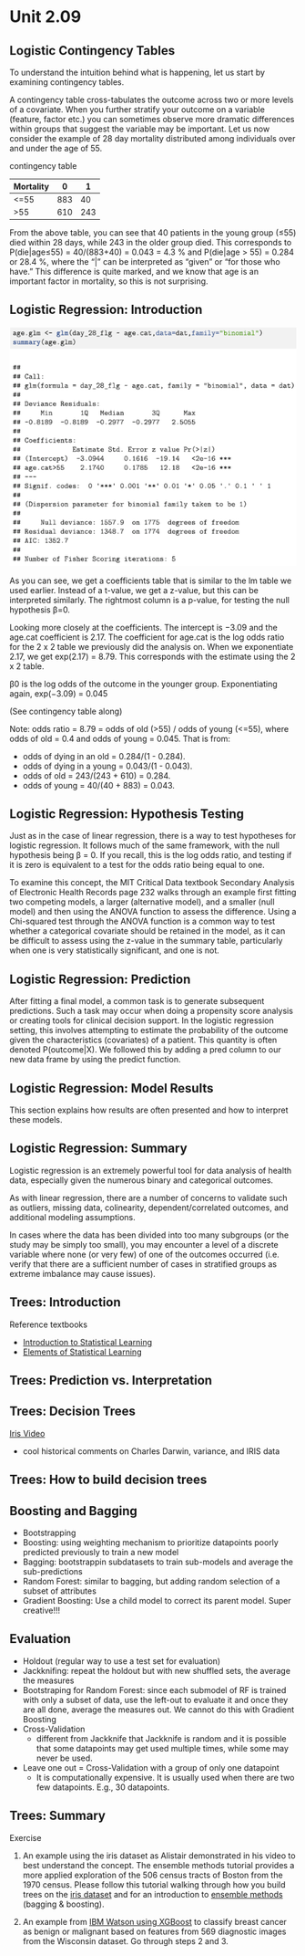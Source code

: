 # Unit 2.09

## Logistic Contingency Tables

To understand the intuition behind what is happening, let us start by examining contingency tables.

A contingency table cross-tabulates the outcome across two or more levels of a covariate. When you further stratify your outcome on a variable (feature, factor etc.) you can sometimes observe more dramatic differences within groups that suggest the variable may be important. Let us now consider the example of 28 day mortality distributed among individuals over and under the age of 55. 

contingency table

| Mortality | 0  | 1 |
|-----------|----|---|
|<=55       | 883| 40|
|>55        | 610|243|

From the above table, you can see that 40 patients in the young group (≤55) died within 28 days, while 243 in the older group died. This corresponds to P(die|age≤55) = 40/(883+40) = 0.043 = 4.3 % and P(die|age > 55) = 0.284 or 28.4 %, where the “|” can be interpreted as “given” or “for those who have.” This difference is quite marked, and we know that age is an important factor in mortality, so this is not surprising.

## Logistic Regression: Introduction

![Code Example](https://github.com/tatpongkatanyukul/Collaborative/blob/main/u209codeExample.png)

As you can see, we get a coefficients table that is similar to the lm table we used earlier. Instead of a t-value, we get a z-value, but this can be interpreted similarly. The rightmost column is a p-value, for testing the null hypothesis β=0.

Looking more closely at the coefficients. The intercept is −3.09 and the age.cat coefficient is 2.17. The coefficient for age.cat is the log odds ratio for the 2 x 2 table we previously did the analysis on. When we exponentiate 2.17, we get exp(2.17) = 8.79. This corresponds with the estimate using the 2 x 2 table.

β0  is the log odds of the outcome in the younger group. Exponentiating again, exp(−3.09) = 0.045

(See contingency table along)

Note: odds ratio = 8.79 = odds of old (>55) / odds of young (<=55),
where odds of old = 0.4 and odds of young = 0.045.
That is from: 
  * odds of dying in an old = 0.284/(1 - 0.284).
  * odds of dying in a young = 0.043/(1 - 0.043).
  * odds of old = 243/(243 + 610) = 0.284.
  * odds of young =  40/(40 + 883) = 0.043.

## Logistic Regression: Hypothesis Testing

Just as in the case of linear regression, there is a way to test hypotheses for logistic regression. It follows much of the same framework, with the null hypothesis being β = 0. If you recall, this is the log odds ratio, and testing if it is zero is equivalent to a test for the odds ratio being equal to one.

To examine this concept, the MIT Critical Data textbook Secondary Analysis of Electronic Health Records page 232 walks through an example first fitting two competing models, a larger (alternative model), and a smaller (null model) and then using the ANOVA function to assess the difference. Using a Chi-squared test through the ANOVA function is a common way to test whether a categorical covariate should be retained in the model, as it can be difficult to assess using the z-value in the summary table, particularly when one is very statistically significant, and one is not.

## Logistic Regression: Prediction

After fitting a final model, a common task is to generate subsequent predictions. Such a task may occur when doing a propensity score analysis or creating tools for clinical decision support. In the logistic regression setting, this involves attempting to estimate the probability of the outcome given the characteristics (covariates) of a patient. This quantity is often denoted P(outcome|X). We followed this by adding a pred column to our new data frame by using the predict function.

## Logistic Regression: Model Results

This section explains how results are often presented and how to interpret these models. 

## Logistic Regression: Summary

Logistic regression is an extremely powerful tool for data analysis of health data, especially given the numerous binary and categorical outcomes.

As with linear regression, there are a number of concerns to validate such as outliers, missing data, colinearity, dependent/correlated outcomes, and additional modeling assumptions. 

In cases where the data has been divided into too many subgroups (or the study may be simply too small), you may encounter a level of a discrete variable where none (or very few) of one of the outcomes occurred (i.e. verify that there are a sufficient number of cases in stratified groups as extreme imbalance may cause issues).

## Trees: Introduction

Reference textbooks
  * [Introduction to Statistical Learning](https://github.com/tatpongkatanyukul/Collaborative/blob/main/ISLR%20Seventh%20Printing.pdf)
  * [Elements of Statistical Learning](https://github.com/tatpongkatanyukul/Collaborative/blob/main/ESLII.pdf)
  
## Trees: Prediction vs. Interpretation

## Trees: Decision Trees

[Iris Video](https://github.com/tatpongkatanyukul/Collaborative/blob/main/iris_data.mp4)
  * cool historical comments on Charles Darwin, variance, and IRIS data

## Trees: How to build decision trees

## Boosting and Bagging
  * Bootstrapping
  * Boosting: using weighting mechanism to prioritize datapoints poorly predicted previously to train a new model
  * Bagging: bootstrappin subdatasets to train sub-models and average the sub-predictions
  * Random Forest: similar to bagging, but adding random selection of a subset of attributes
  * Gradient Boosting: Use a child model to correct its parent model. Super creative!!!
  
## Evaluation
  * Holdout (regular way to use a test set for evaluation)
  * Jackknifing: repeat the holdout but with new shuffled sets, the average the measures
  * Bootstraping for Random Forest: since each submodel of RF is trained with only a subset of data, use the left-out to evaluate it and once they are all done, average the measures out. We cannot do this with Gradient Boosting
  * Cross-Validation
    * different from Jackknife that Jackknife is random and it is possible that some datapoints may get used multiple times, while some may never be used.
  * Leave one out = Cross-Validation with a group of only one datapoint
    * It is computationally expensive. It is usually used when there are two few datapoints. E.g., 30 datapoints.
  
## Trees: Summary

Exercise

1. An example using the iris dataset as Alistair demonstrated in his video to best understand the concept. The ensemble methods tutorial provides a more applied exploration of the 506 census tracts of Boston from the 1970 census.
Please follow this tutorial walking through how you build trees on the [iris dataset](https://ademos.people.uic.edu/Chapter24.html) and for an introduction to [ensemble methods](https://daviddalpiaz.github.io/r4sl/ensemble-methods.html) (bagging & boosting).

2. An example from [IBM Watson using XGBoost](https://dataplatform.cloud.ibm.com/data/notebooks/converter/assets/de824290-6811-455b-b2a4-678fd6ae06ee?access_token=cb51caafa25bb0e596867d19fd0e96c77baeffca4b561091e38f0cd4476dc682&project=18a1ec4b-baaa-4cd8-b9c9-28001e5147ee) to classify breast cancer as benign or malignant based on features from 569 diagnostic images from the Wisconsin dataset. Go through steps 2 and 3.

